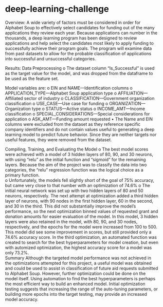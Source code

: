 # deep-learning-challenge
Overview:
     A wide variety of factors must be considered in order for Alphabet Soup to effectively select candidates for funding out of the many applications they review each year.  Because applications can number in the thousands, a deep learning program has been designed to review applications and help select the candidates most likely to apply funding to successfully achieve their program goals.  The program will examine data from past datasets to allow for the probable classification of applications into successful and unsuccessful categories.

Results: 
Data Preprocessing
o	The dataset column “Is_Successful” is used as the target value for the model, and was dropped from the dataframe to be used as the feature set. 
 
Model variables are:
o	 EIN and NAME—Identification columns
o	APPLICATION_TYPE—Alphabet Soup application type
o	AFFILIATION—Affiliated sector of industry
o	CLASSIFICATION—Government organization classification
o	USE_CASE—Use case for funding
o	ORGANIZATION—Organization type
o	STATUS—Active status
o	INCOME_AMT—Income classification
o	SPECIAL_CONSIDERATIONS—Special considerations for application
o	ASK_AMT—Funding amount requested
•	The Name and EIN columns were excluded from the dataset as they reference specific company identifiers and do not contain values useful to generating a deep learning model to predict future behavior.  Since they are neither targets nor useful features, they were removed from the dataset.  
 
Compiling, Training, and Evaluating the Model
o	The best model scores were achieved with a model of 3 hidden layers of 80, 90, and 30 neurons, with using “relu” as the initial function and “sigmoid” for the remaining layers.  Because the aim of the project was to classify the data into two categories, the “relu” regression function was the logical choice as a primary function.  
o	Unfortunately, the models fell slightly short of the goal of 75% accuracy, but came very close to that number with an optimization of 74.6%
o	The initial neural network was set up with two hidden layers of 80 and 50 neurons, respectively.  The next attempt at optimization added a third hidden layer of neurons, with 90 nodes in the first hidden layer, 60 in the second, and 30 in the third.  This did not substantially improve the model’s performance, so the next optimization binned values of requested grant and donation amounts for easier evaluation of the model.  In this model, 3 hidden layers were also retained in the model, with 80, 90, and 30 nodes, respectively, and the epochs for the model were increased from 100 to 500.  This model did see some improvement in scores, but still provided only a 74.6% accuracy score.  In the third optimization, an automated function was created to search for the best hyperparameters for model creation, but even with automized optimization, the highest accuracy score for a model was only 73.2%.  
Summary
Although the targeted model performance was not achieved in the optimizations attempted for this project, a useful model was obtained and could be used to assist in classification of future aid requests submitted to Alphabet Soup.  However, further optimization could be done on the model itself.  Using automation to find the best hyperparameters is perhaps the most efficient way to build an enhanced model.  Initial optimization testing suggests that increasing the range of the auto-tuning parameters, or building more epochs into the target testing, may provide an increased model accuracy.  


